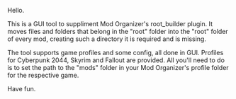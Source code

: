 Hello.

This is a GUI tool to suppliment Mod Organizer's root_builder plugin. It moves files and folders that belong in the "root" folder into the "root" folder of every mod, creating such a directory it is required and is missing.

The tool supports game profiles and some config, all done in GUI. Profiles for Cyberpunk 2044, Skyrim and Fallout are provided. All you'll need to do is to set the path to the "mods" folder in your Mod Organizer's profile folder for the respective game.

Have fun.
